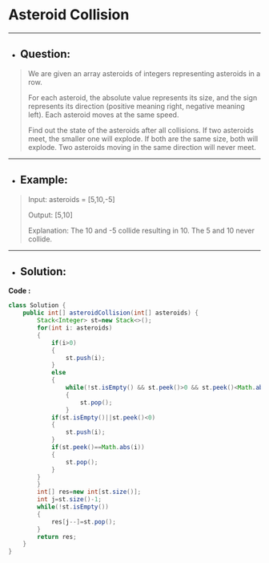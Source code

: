 # Asteroid Collision
---
- ## Question:
> We are given an array asteroids of integers representing asteroids in a row.
> 
> For each asteroid, the absolute value represents its size, and the sign represents its direction (positive meaning right, negative meaning left). Each asteroid moves at the same speed.
> 
> Find out the state of the asteroids after all collisions. If two asteroids meet, the smaller one will explode. If both are the same size, both will explode. Two asteroids moving in the same direction will never meet.
---
- ## Example:
> Input: asteroids = [5,10,-5]
> 
> Output: [5,10]
> 
> Explanation: The 10 and -5 collide resulting in 10. The 5 and 10 never collide.
---
- ## Solution:
**Code :**
```java
class Solution {
    public int[] asteroidCollision(int[] asteroids) {
        Stack<Integer> st=new Stack<>();
        for(int i: asteroids)
        {
            if(i>0)
            {
                st.push(i);
            }
            else
            {
                while(!st.isEmpty() && st.peek()>0 && st.peek()<Math.abs(i))
                {
                    st.pop();
                }
            if(st.isEmpty()||st.peek()<0)
            {
                st.push(i);
            }
            if(st.peek()==Math.abs(i))
            {
                st.pop();
            }
        }
        }
        int[] res=new int[st.size()];
        int j=st.size()-1;
        while(!st.isEmpty())
        {
            res[j--]=st.pop();
        }
        return res;
    }
}
